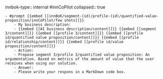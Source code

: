 innbok-type:: internal
#innCoPilot
collapsed:: true

	- #prompt {{embed [[innBoK/segment-(id)/profile-(id)/quantified-value-proposition/innCoPilot/few shots]]}}
		- My business description:
		- {{embed [[AI business description/content]]}} {{embed [[segment 3/content]]}} {{embed [[profile 3/content]]}} {{embed [[profile id/quantified value proposition/content]]}} {{embed [[profile id/relationship/content]]}} {{embed [[profile id/value proposition/content]]}}
		- Action:
		- Propose segment 3/profile 3/quantified value proposition: An argumentation. Based on metrics of the amount of value that the user receives when using our solution.
		- Answer:
		- Please write your respons in a MarkDown code box.